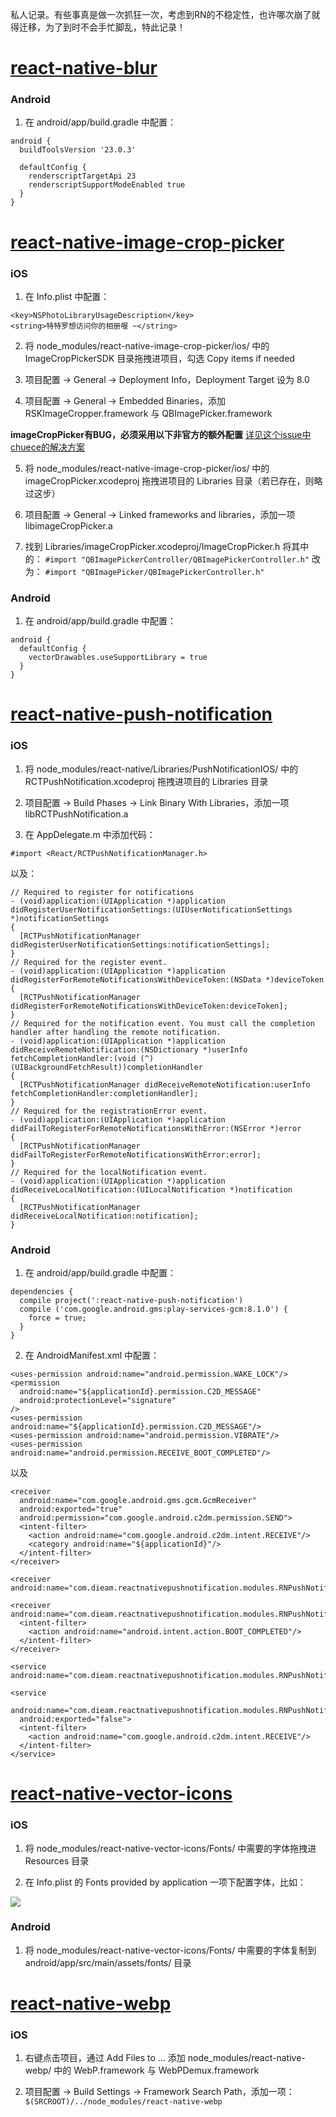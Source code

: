 私人记录。有些事真是做一次抓狂一次，考虑到RN的不稳定性，也许哪次崩了就得迁移，为了到时不会手忙脚乱，特此记录！

# [react-native-blur](https://github.com/react-native-community/react-native-blur)

### Android

1. 在 android/app/build.gradle 中配置：

```
android {
  buildToolsVersion '23.0.3'

  defaultConfig {
    renderscriptTargetApi 23
    renderscriptSupportModeEnabled true
  }
}
```



# [react-native-image-crop-picker](https://github.com/ivpusic/react-native-image-crop-picker)

### iOS

1. 在 Info.plist 中配置：
```
<key>NSPhotoLibraryUsageDescription</key>
<string>特特罗想访问你的相册喔 ~</string>
```

2. 将 node_modules/react-native-image-crop-picker/ios/ 中的 ImageCropPickerSDK 目录拖拽进项目，勾选 Copy items if needed

3. 项目配置 -> General -> Deployment Info，Deployment Target 设为 8.0

4. 项目配置 -> General -> Embedded Binaries，添加 RSKImageCropper.framework 与
 QBImagePicker.framework

**imageCropPicker有BUG，必须采用以下非官方的额外配置**
[详见这个issue中chuece的解决方案](https://github.com/ivpusic/react-native-image-crop-picker/issues/414)

5. 将 node_modules/react-native-image-crop-picker/ios/ 中的 imageCropPicker.xcodeproj 拖拽进项目的 Libraries 目录（若已存在，则略过这步）

6. 项目配置 -> General -> Linked frameworks and libraries，添加一项 libimageCropPicker.a

7. 找到 Libraries/imageCropPicker.xcodeproj/ImageCropPicker.h
将其中的：
``#import "QBImagePickerController/QBImagePickerController.h"``
改为：
``#import "QBImagePicker/QBImagePickerController.h"``

### Android

1. 在 android/app/build.gradle 中配置：

```
android {
  defaultConfig {
    vectorDrawables.useSupportLibrary = true
  }
}
```



# [react-native-push-notification](https://github.com/zo0r/react-native-push-notification)

### iOS

1. 将 node_modules/react-native/Libraries/PushNotificationIOS/ 中的 RCTPushNotification.xcodeproj 拖拽进项目的 Libraries 目录

2. 项目配置 -> Build Phases -> Link Binary With Libraries，添加一项 libRCTPushNotification.a

3. 在 AppDelegate.m 中添加代码：

```
#import <React/RCTPushNotificationManager.h>
```

以及：

```
// Required to register for notifications
- (void)application:(UIApplication *)application didRegisterUserNotificationSettings:(UIUserNotificationSettings *)notificationSettings
{
  [RCTPushNotificationManager didRegisterUserNotificationSettings:notificationSettings];
}
// Required for the register event.
- (void)application:(UIApplication *)application didRegisterForRemoteNotificationsWithDeviceToken:(NSData *)deviceToken
{
  [RCTPushNotificationManager didRegisterForRemoteNotificationsWithDeviceToken:deviceToken];
}
// Required for the notification event. You must call the completion handler after handling the remote notification.
- (void)application:(UIApplication *)application didReceiveRemoteNotification:(NSDictionary *)userInfo
fetchCompletionHandler:(void (^)(UIBackgroundFetchResult))completionHandler
{
  [RCTPushNotificationManager didReceiveRemoteNotification:userInfo fetchCompletionHandler:completionHandler];
}
// Required for the registrationError event.
- (void)application:(UIApplication *)application didFailToRegisterForRemoteNotificationsWithError:(NSError *)error
{
  [RCTPushNotificationManager didFailToRegisterForRemoteNotificationsWithError:error];
}
// Required for the localNotification event.
- (void)application:(UIApplication *)application didReceiveLocalNotification:(UILocalNotification *)notification
{
  [RCTPushNotificationManager didReceiveLocalNotification:notification];
}
```

### Android

1. 在 android/app/build.gradle 中配置：

```
dependencies {
  compile project(':react-native-push-notification')
  compile ('com.google.android.gms:play-services-gcm:8.1.0') {
    force = true;
  }
}
```

2. 在 AndroidManifest.xml 中配置：

```
<uses-permission android:name="android.permission.WAKE_LOCK"/>
<permission
  android:name="${applicationId}.permission.C2D_MESSAGE"
  android:protectionLevel="signature"
/>
<uses-permission android:name="${applicationId}.permission.C2D_MESSAGE"/>
<uses-permission android:name="android.permission.VIBRATE"/>
<uses-permission android:name="android.permission.RECEIVE_BOOT_COMPLETED"/>
```

以及

```
<receiver
  android:name="com.google.android.gms.gcm.GcmReceiver"
  android:exported="true"
  android:permission="com.google.android.c2dm.permission.SEND">
  <intent-filter>
    <action android:name="com.google.android.c2dm.intent.RECEIVE"/>
    <category android:name="${applicationId}"/>
  </intent-filter>
</receiver>

<receiver android:name="com.dieam.reactnativepushnotification.modules.RNPushNotificationPublisher"/>

<receiver android:name="com.dieam.reactnativepushnotification.modules.RNPushNotificationBootEventReceiver">
  <intent-filter>
    <action android:name="android.intent.action.BOOT_COMPLETED"/>
  </intent-filter>
</receiver>

<service android:name="com.dieam.reactnativepushnotification.modules.RNPushNotificationRegistrationService"/>

<service
  android:name="com.dieam.reactnativepushnotification.modules.RNPushNotificationListenerService"
  android:exported="false">
  <intent-filter>
    <action android:name="com.google.android.c2dm.intent.RECEIVE"/>
  </intent-filter>
</service>
```



# [react-native-vector-icons](https://github.com/oblador/react-native-vector-icons)

### iOS

1. 将 node_modules/react-native-vector-icons/Fonts/ 中需要的字体拖拽进 Resources 目录

2. 在 Info.plist 的 Fonts provided by application 一项下配置字体，比如：

![](https://cloud.githubusercontent.com/assets/378279/12421498/2db1f93a-be88-11e5-89c8-2e563ba6251a.png)

### Android

1. 将 node_modules/react-native-vector-icons/Fonts/ 中需要的字体复制到
 android/app/src/main/assets/fonts/ 目录



# [react-native-webp](https://github.com/dbasedow/react-native-webp)

### iOS

1. 右键点击项目，通过 Add Files to ... 添加 node_modules/react-native-webp/ 中的 WebP.framework 与 WebPDemux.framework

2. 项目配置 -> Build Settings -> Framework Search Path，添加一项：
``$(SRCROOT)/../node_modules/react-native-webp``